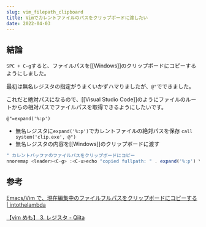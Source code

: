 ```yaml
---
slug: vim_filepath_clipboard
title: Vimでカレントファイルのパスをクリップボードに渡したい
date: 2022-04-03
---
```


## 結論

`SPC + C-g`すると、ファイルパスを[[Windows]]のクリップボードにコピーするようにしました。

最初は無名レジスタの指定がうまくいかずハマりましたが、`@"`でできました。

これだと絶対パスになるので、[[Visual Studio Code]]のようにファイルのルートからの相対パスでファイルパスを取得できるようにしたいです。

`@"=expand('%:p')`

- 無名レジスタに`expand('%:p')`でカレントファイルの絶対パスを保存
  `call system('clip.exe', @")`
- 無名レジスタの内容を[[Windows]]のクリップボードに渡す

```javascript
" カレントバッファのファイルパスをクリップボードにコピー
nnoremap <leader><C-g> :<C-u>echo "copied fullpath: " . expand('%:p') \| let @"=expand('%:p') \| call system('clip.exe', @")<CR>
```

## 参考

[Emacs/Vim で、現在編集中のファイルフルパスをクリップボードにコピーする \| intothelambda](https://intothelambda.com/blog/copy-fullpath-using-emacs-and-vim/)

[【vim めも】 3\. レジスタ \- Qiita](https://qiita.com/r12tkmt/items/97afb4b489966e746b20)
